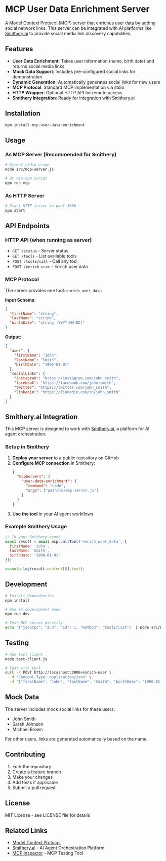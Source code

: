 # MCP User Data Enrichment Server

A Model Context Protocol (MCP) server that enriches user data by adding social network links. This server can be integrated with AI platforms like [Smithery.ai](https://smithery.ai/) to provide social media link discovery capabilities.

## Features

- **User Data Enrichment**: Takes user information (name, birth date) and returns social media links
- **Mock Data Support**: Includes pre-configured social links for demonstration
- **Dynamic Generation**: Automatically generates social links for new users
- **MCP Protocol**: Standard MCP implementation via stdio
- **HTTP Wrapper**: Optional HTTP API for remote access
- **Smithery Integration**: Ready for integration with Smithery.ai

## Installation

```bash
npm install mcp-user-data-enrichment
```

## Usage

### As MCP Server (Recommended for Smithery)

```bash
# Direct stdio usage
node src/mcp-server.js

# Or via npm script
npm run mcp
```

### As HTTP Server

```bash
# Start HTTP server on port 3000
npm start
```

## API Endpoints

### HTTP API (when running as server)

- `GET /status` - Server status
- `GET /tools` - List available tools
- `POST /tools/call` - Call any tool
- `POST /enrich-user` - Enrich user data

### MCP Protocol

The server provides one tool: `enrich_user_data`

**Input Schema:**
```json
{
  "firstName": "string",
  "lastName": "string", 
  "birthDate": "string (YYYY-MM-DD)"
}
```

**Output:**
```json
{
  "user": {
    "firstName": "John",
    "lastName": "Smith",
    "birthDate": "1990-01-01"
  },
  "socialLinks": {
    "instagram": "https://instagram.com/john_smith",
    "facebook": "https://facebook.com/john.smith",
    "twitter": "https://twitter.com/john_smith",
    "linkedin": "https://linkedin.com/in/john_smith"
  }
}
```

## Smithery.ai Integration

This MCP server is designed to work with [Smithery.ai](https://smithery.ai/), a platform for AI agent orchestration.

### Setup in Smithery

1. **Deploy your server** to a public repository on GitHub
2. **Configure MCP connection** in Smithery:
   ```json
   {
     "mcpServers": {
       "user-data-enrichment": {
         "command": "node",
         "args": ["path/to/mcp-server.js"]
       }
     }
   }
   ```
3. **Use the tool** in your AI agent workflows

### Example Smithery Usage

```javascript
// In your Smithery agent
const result = await mcp.callTool('enrich_user_data', {
  firstName: 'John',
  lastName: 'Smith', 
  birthDate: '1990-01-01'
});

console.log(result.content[0].text);
```

## Development

```bash
# Install dependencies
npm install

# Run in development mode
npm run dev

# Test MCP server directly
echo '{"jsonrpc": "2.0", "id": 1, "method": "tools/list"}' | node src/mcp-server.js
```

## Testing

```bash
# Run test client
node test-client.js

# Test with curl
curl -X POST http://localhost:3000/enrich-user \
  -H "Content-Type: application/json" \
  -d '{"firstName": "John", "lastName": "Smith", "birthDate": "1990-01-01"}'
```

## Mock Data

The server includes mock social links for these users:
- John Smith
- Sarah Johnson  
- Michael Brown

For other users, links are generated automatically based on the name.

## Contributing

1. Fork the repository
2. Create a feature branch
3. Make your changes
4. Add tests if applicable
5. Submit a pull request

## License

MIT License - see LICENSE file for details

## Related Links

- [Model Context Protocol](https://modelcontextprotocol.io/)
- [Smithery.ai](https://smithery.ai/) - AI Agent Orchestration Platform
- [MCP Inspector](https://github.com/modelcontextprotocol/inspector) - MCP Testing Tool

